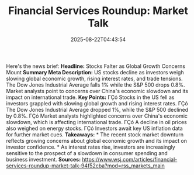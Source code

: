 ﻿---
title: "Financial Services Roundup: Market Talk"
date: "2025-08-22T04:43:54"
category: "Markets"
summary: ""
slug: "financial services roundup market talk"
source_urls:
  - "https://www.wsj.com/articles/financial-services-roundup-market-talk-94f52cba?mod=rss_markets_main"
seo:
  title: "Financial Services Roundup: Market Talk | Hash n Hedge"
  description: ""
  keywords: ["news", "markets", "brief"]
---
Here's the news brief:  **Headline:** Stocks Falter as Global Growth Concerns Mount  **Summary Meta Description:** US stocks decline as investors weigh slowing global economic growth, rising interest rates, and trade tensions. The Dow Jones Industrial Average falls 1% while the S&P 500 drops 0.8%. Market analysts point to concerns over China's economic slowdown and its impact on international trade.  **Key Points:**  ΓÇó Stocks in the US fell as investors grappled with slowing global growth and rising interest rates. ΓÇó The Dow Jones Industrial Average dropped 1%, while the S&P 500 declined by 0.8%. ΓÇó Market analysts highlighted concerns over China's economic slowdown, which is affecting international trade. ΓÇó A decline in oil prices also weighed on energy stocks. ΓÇó Investors await key US inflation data for further market cues.  **Takeaways:**  * The recent stock market downturn reflects growing concerns about global economic growth and its impact on investor confidence. * As interest rates rise, investors are increasingly sensitive to the prospect of a slowdown in consumer spending and business investment.  **Sources:**  https://www.wsj.com/articles/financial-services-roundup-market-talk-94f52cba?mod=rss_markets_main 
